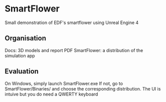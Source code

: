 # SmartFlower
Small demonstration of EDF's smartflower using Unreal Engine 4

## Organisation
Docs: 3D models and report PDF
SmartFlower: a distribution of the simulation app

## Evaluation
On Windows, simply launch SmartFlower.exe
If not, go to SmartFlower/Binaries/ and choose the corresponding distribution.
The UI is intuive but you do need a QWERTY keyboard
